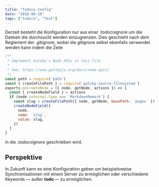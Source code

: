 ```yaml
---
title: "Todoco Config"
date: "2018-08-10"
tags: ["todoco", "Test"]
---
```

Derzeit besteht die Konfiguration nur aus einer .todocoignore um die Dateien die durchsucht werden einzugrenzen. Dies geschieht nach dem Reglement der .gitignore, wobei die gitignore selbst ebenfalls verwendet werden kann indem die Zeile

```js
/**
 * Implement Gatsby's Node APIs in this file.
 *
 * See: https://www.gatsbyjs.org/docs/node-apis/
 */
const path = require('path')
const { createFilePath } = require(`gatsby-source-filesystem`)
exports.onCreateNode = ({ node, getNode, actions }) => {
  const { createNodeField } = actions
  if (node.internal.type === `MarkdownRemark`) {
    const slug = createFilePath({ node, getNode, basePath: `pages` })
    createNodeField({
      node,
      name: `slug`,
      value: slug,
    })
  }
}
```

in die *.todocoignore* geschrieben wird.

## Perspektive
In Zukunft kann es eine Konfiguration geben um beispielsweise Synchronisationen mit einem Server zu ermöglichen oder verschiedene Keywords — außer **todo** — zu ermöglichen.